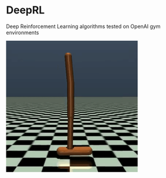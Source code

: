 # DeepRL
Deep Reinforcement Learning algorithms tested on OpenAI gym environments

![Alt Text](DDPG_test_run.gif)
